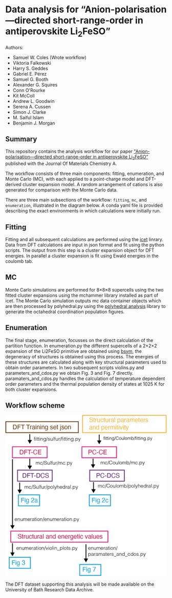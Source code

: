 # Data analysis for &ldquo;Anion-polarisation&mdash;directed short-range-order in antiperovskite Li<sub>2</sub>FeSO&rdquo;

Authors:
- Samuel W. Coles (Wrote workflow)
- Viktoria Falkowski
- Harry S. Geddes
- Gabriel E. Pérez
- Samuel G. Booth
- Alexander G. Squires 
- Conn O'Rourke
- Kit McColl
- Andrew L. Goodwin
- Serena A. Cussen
- Simon J. Clarke
- M. Saiful Islam
- Benjamin J. Morgan

## Summary

This repository contains the analysis workflow for our paper ["Anion-polarisation&mdash;directed short-range-order in antiperovskite Li<sub>2</sub>FeSO”](https://doi.org/10.1039/D2TA10037A) published with the Journal Of Materials Chemistry A.

The workflow consists of three main components: fitting, enumeration, and Monte Carlo (MC), with each applied to a point-charge model and DFT-derived cluster expansion model. A random arrangement of cations is also generated for comparison with the Monte Carlo data. 

There are three main subsections of the workflow: `fitting`, `mc`, and `enumeration`, illustrated in the diagram below. 
A conda yaml file is provided describing the exact environments in which calculations were initially run.

## Fitting

Fitting and all subsequent calculations are performed using the [icet](https://icet.materialsmodeling.org) linrary. Data from DFT calculations are input in json format and fit using the python scripts. The output from this step is a cluster expansion object for DFT energies. In parallel a cluster expansion is fit using Ewald energies in the coulomb tab.

## MC

Monte Carlo simulations are performed for 8&times;8&times;8 supercells using the two fitted cluster expansions using the mchammer library installed as part of icet. The Monte Carlo simulation outputs mc data container objects which are then processed by polyhedral.py using the [polyhedral analysis](https://polyhedral-analysis.readthedocs.io/en/latest/) library to generate the octahedral coordination population figures.

## Enumeration

The final stage, enumeration, focusses on the direct calculation of the partition function. In enumeration.py the different supercells of a 2&times;2&times;2 expansion of the Li2FeSO primitive are obtained using [bsym](https://joss.theoj.org/papers/10.21105/joss.00370), the degeneracy of structures is obtained using this process. The energies of these structures are calculated along with key structural parameters used to obtain order parameters. In two subsequent scripts violins.py and parameters_and_cdos.py we obtain Fig. 3 and Fig. 7 directly. paramaters_and_cdos.py handles the calculation of temperature dependent order parameters and the thermal population density of states at 1025 K for both cluster expansions.

## Workflow scheme

![](./workflow.png)

The DFT dataset supporting this analysis will be made available on the University of Bath Research Data Archive.
